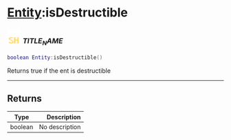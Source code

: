 # [Entity](../entity/README.md):isDestructible

### <img src="../../.gitbook/assets/shared.png" width="32" height="32" /> $TITLE_NAME$

```lua
boolean Entity:isDestructible()
```

Returns true if the ent is destructible<br>

-----------------
## Returns

| Type   | Description |
| ------ | ----------: |
| boolean | No description |
